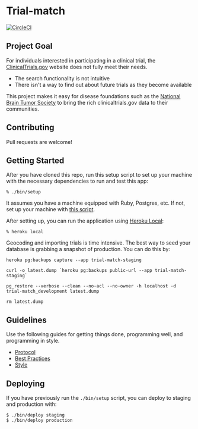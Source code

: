 # Trial-match

[![CircleCI](https://circleci.com/gh/mwenger1/trial-match/tree/master.svg?style=svg)](https://circleci.com/gh/mwenger1/trial-match/tree/master)


## Project Goal

For individuals interested in participating in a
clinical trial, the [ClinicalTrials.gov](http://clinicaltrials.gov/) website
does not fully meet their needs.

* The search functionality is not intuitive
* There isn't a way to find out about future trials as they become available

This project makes it easy for disease foundations
such as the [National Brain Tumor Society](http://braintumor.org/) to bring the
rich clinicaltrials.gov data to their communities.

## Contributing

Pull requests are welcome!

## Getting Started

After you have cloned this repo, run this setup script to set up your machine
with the necessary dependencies to run and test this app:

    % ./bin/setup

It assumes you have a machine equipped with Ruby, Postgres, etc. If not, set up
your machine with [this script].

[this script]: https://github.com/thoughtbot/laptop

After setting up, you can run the application using [Heroku Local]:

    % heroku local

[Heroku Local]: https://devcenter.heroku.com/articles/heroku-local

Geocoding and importing trials is time intensive. The best way to seed your
database is grabbing a snapshot of production. You can do this by:

```
heroku pg:backups capture --app trial-match-staging

curl -o latest.dump `heroku pg:backups public-url --app trial-match-staging`

pg_restore --verbose --clean --no-acl --no-owner -h localhost -d
trial-match_development latest.dump

rm latest.dump
```

## Guidelines

Use the following guides for getting things done, programming well, and
programming in style.

* [Protocol](http://github.com/thoughtbot/guides/blob/master/protocol)
* [Best Practices](http://github.com/thoughtbot/guides/blob/master/best-practices)
* [Style](http://github.com/thoughtbot/guides/blob/master/style)

## Deploying

If you have previously run the `./bin/setup` script,
you can deploy to staging and production with:

    $ ./bin/deploy staging
    $ ./bin/deploy production
